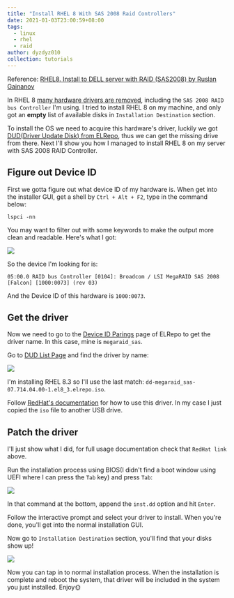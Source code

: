 ```yaml
---
title: "Install RHEL 8 With SAS 2008 Raid Controllers"
date: 2021-01-03T23:00:59+08:00
tags:
  - linux
  - rhel
  - raid
author: dyzdyz010
collection: tutorials
---
```


Reference: [RHEL8. Install to DELL server with RAID (SAS2008) by Ruslan Gainanov](https://gainanov.pro/eng-blog/linux/rhel8-install-to-dell-raid/)

In RHEL 8 [many hardware drivers are removed](https://access.redhat.com/documentation/en-us/red_hat_enterprise_linux/8/html/considerations_in_adopting_rhel_8/hardware-enablement_considerations-in-adopting-rhel-8#removed-adapters_hardware-enablement), including the `SAS 2008 RAID bus Controller` I'm using. I tried to install RHEL 8 on my machine, and only got an **empty** list of available disks in `Installation Destination` section.

To install the OS we need to acquire this hardware's driver, luckily we got [DUD(Driver Update Disk) from ELRepo](https://elrepo.org/linux/dud/el8/x86_64/), thus we can get the missing drive from there. Next I'll show you how I managed to install RHEL 8 on my server with SAS 2008 RAID Controller.

## Figure out Device ID

First we gotta figure out what device ID of my hardware is. When get into the installer GUI, get a shell by `Ctrl + Alt + F2`, type in the command below:

```
lspci -nn
```

You may want to filter out with some keywords to make the output more clean and readable. Here's what I got:

![](@blogimg/2021/01/photo_2021-01-04_18-29-35.jpg)

So the device I'm looking for is:

```
05:00.0 RAID bus Controller [0104]: Broadcom / LSI MegaRAID SAS 2008 [Falcon] [1000:0073] (rev 03)
```

And the Device ID of this hardware is `1000:0073`.

## Get the driver

Now we need to go to the [Device ID Parings](http://elrepo.org/tiki/DeviceIDs) page of ELRepo to get the driver name. In this case, mine is `megaraid_sas`.

Go to [DUD List Page](https://elrepo.org/linux/dud/el8/x86_64/) and find the driver by name:

![](@blogimg/2021/01/202101041837.png)

I'm installing RHEL 8.3 so I'll use the last match: `dd-megaraid_sas-07.714.04.00-1.el8_3.elrepo.iso`.

Follow [RedHat's documentation](https://access.redhat.com/documentation/en-us/red_hat_enterprise_linux/8/html/performing_an_advanced_rhel_installation/updating-drivers-during-installation_installing-rhel-as-an-experienced-user) for how to use this driver. In my case I just copied the `iso` file to another USB drive.


## Patch the driver

I'll just show what I did, for full usage documentation check that `RedHat link` above.

Run the installation process using BIOS(I didn't find a boot window using UEFI where I can press the `Tab` key) and press `Tab`:

![](@blogimg/2021/01/boot-menu.png)

In that command at the bottom, append the `inst.dd` option and hit `Enter`.

Follow the interactive prompt and select your driver to install. When you're done, you'll get into the normal installation GUI.

Now go to `Installation Destination` section, you'll find that your disks show up!

![](@blogimg/2021/01/destination-with-raid.png)

Now you can tap in to normal installation process. When the installation is complete and reboot the system, that driver will be included in the system you just installed. Enjoy🌞